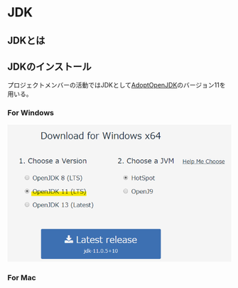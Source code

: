# JDK

## JDKとは

## JDKのインストール

プロジェクトメンバーの活動ではJDKとして[AdoptOpenJDK](https://adoptopenjdk.net/index.html)のバージョン11を用いる。

### For Windows

![image1](./image/install_aojdk_win1.png)

### For Mac
